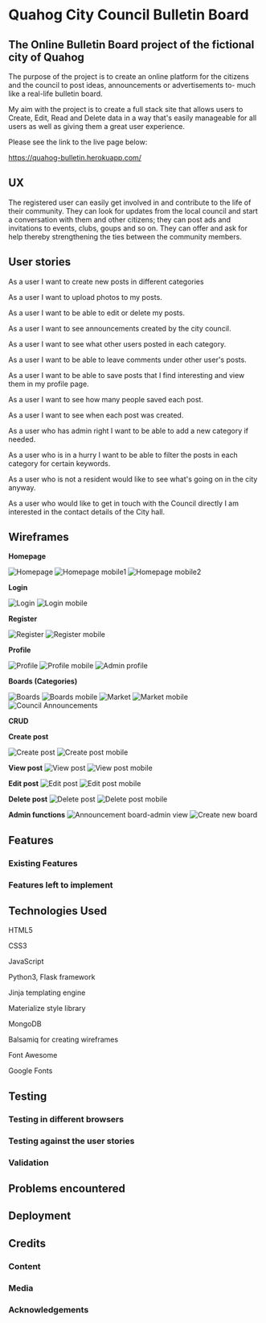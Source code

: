 # Quahog City Council Bulletin Board

## The Online Bulletin Board project of the fictional city of Quahog

The purpose of the project is to create an online platform for the citizens and the council to post ideas, announcements or advertisements to- much like a real-life bulletin board. 

My aim with the project is to create a full stack site that allows users to Create, Edit, Read and Delete data in a way that's easily manageable for all users as well as giving them a great user experience.

Please see the link to the live page below:

https://quahog-bulletin.herokuapp.com/


## UX

The registered user can easily get involved in and contribute to the life of their community. They can look for updates from the local council and start a conversation with them and other citizens; they can post ads and invitations to events, clubs, goups and so on. They can offer and ask for help thereby strengthening the ties between the community members.

## User stories

As a user I want to create new posts in different categories

As a user I want to upload photos to my posts.

As a user I want to be able to edit or delete my posts.

As a user I want to see announcements created by the city council.

As a user I want to see what other users posted in each category.

As a user I want to be able to leave comments under other user's posts.

As a user I want to be able to save posts that I find interesting and view them in my profile page.

As a user I want to see how many people saved each post. 

As a user I want to see when each post was created.

As a user who has admin right I want to be able to add a new category if needed.

As a user who is in a hurry I want to be able to filter the posts in each category for certain keywords.

As a user who is not a resident would like to see what's going on in the city anyway.

As a user who would like to get in touch with the Council directly I am interested in the contact details of the City hall.

## Wireframes

**Homepage**

![Homepage](static/wireframes/Index.png)
![Homepage mobile1](static/wireframes/Index_mobile.png) 
![Homepage mobile2](static/wireframes/mobile_menu.png)


**Login**

![Login](static/wireframes/Login.png) 
![Login mobile](static/wireframes/Login_mobile.png)

**Register**

![Register](static/wireframes/registration.png) ![Register mobile](static/wireframes/register_mobile.png)

**Profile**

![Profile](static/wireframes/Profile.png)
![Profile mobile](static/wireframes/Profile_mobile.png)
![Admin profile](static/wireframes/Admin_profile.png)

**Boards (Categories)**

![Boards](static/wireframes/Boards_Categories.png)
![Boards mobile](static/wireframes/Boards_mobile.png)
![Market](static/wireframes/Registered-Market.png)
![Market mobile](static/wireframes/Registered-Market_mobile.png)
![Council Announcements](static/wireframes/Registered-announcements.png)

**CRUD**

**Create post**

![Create post](static/wireframes/Create_post.png)
![Create post mobile](static/wireframes/Create_post_mobile.png)

**View post**
![View post](static/wireframes/registered-view_post.png)
![View post mobile](static/wireframes/registered-view_post_mobile.png)

**Edit post**
![Edit post](static/wireframes/Edit_post.png)
![Edit post mobile](static/wireframes/Edit_post_mobile.png)

**Delete post**
![Delete post](static/wireframes/Delete_post.png)
![Delete post mobile](static/wireframes/Delete_post_mobile.png)

**Admin functions**
![Announcement board-admin view](static/wireframes/Admin_Announcement.png)
![Create new board](static/wireframes/Admin_new_board.png)


## Features

### Existing Features


### Features left to implement




## Technologies Used

HTML5 

CSS3 

JavaScript

Python3, Flask framework

Jinja templating engine 

Materialize style library

MongoDB

Balsamiq for creating wireframes

Font Awesome

Google Fonts

## Testing

### Testing in different browsers



### Testing against the user stories



### Validation


## Problems encountered


## Deployment

## Credits

### Content


### Media


### Acknowledgements
